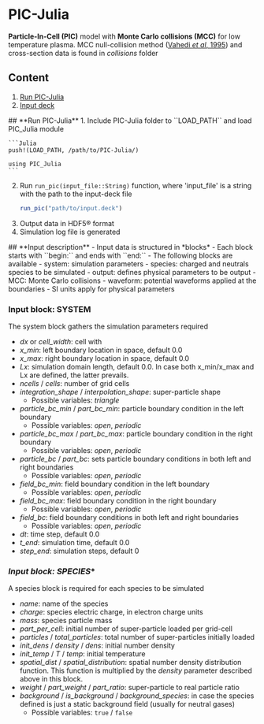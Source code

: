 # **PIC-Julia**
**Particle-In-Cell (PIC)** model with **Monte Carlo collisions (MCC)** for low temperature plasma. 
MCC null-collision method ([Vahedi *et al*, 1995](https://doi.org/10.1016/0010-4655(94)00171-W)) and  cross-section data is found in *collisions* folder

## Content
1. [Run PIC-Julia](#id-run_pic)
2. [Input deck](#id-input_deck)

<div id='id_run_pic'/>
## **Run PIC-Julia**
 1. Include PIC-Julia folder to ``LOAD_PATH`` and load PIC_Julia module

    ```Julia
    push!(LOAD_PATH, /path/to/PIC-Julia/)

    using PIC_Julia
    ```

 2. Run ``run_pic(input_file::String)`` function, where 'input_file' is a string with the path to the input-deck file
    ```Julia
    run_pic("path/to/input.deck")
    ```
 3. Output data in HDF5® format
 4. Simulation log file is generated
 

<div id='id-input_deck'/>
## **Input description**
 - Input data is structured in *blocks*
 - Each block starts with ``begin:<block_name>`` and ends with ``end:<block_name>``
 - The following blocks are available
    - system: simulation parameters
    - species: charged and neutrals species to be simulated
    - output: defines physical parameters to be output 
    - MCC: Monte Carlo collisions
    - waveform: potential waveforms applied at the boundaries
- SI units apply for physical parameters

### **Input block: SYSTEM**
The system block gathers the simulation parameters required

- *dx* or *cell_width*: cell with
- *x_min*: left boundary location in space, default 0.0
- *x_max*: right boundary location in space, default 0.0
- *Lx*: simulation domain length, default 0.0. In case both x_min/x_max and Lx are defined, the latter prevails.
- *ncells* / *cells*: number of grid cells
- *integration_shape* / *interpolation_shape*: super-particle shape
    - Possible variables: *triangle*
- *particle_bc_min* / *part_bc_min*: particle boundary condition in the left boundary
    - Possible variables: *open*, *periodic*
- *particle_bc_max* / *part_bc_max*: particle boundary condition in the right boundary
    - Possible variables: *open*, *periodic*
- *particle_bc* / *part_bc*: sets particle boundary conditions in both left and right boundaries
    - Possible variables: *open*, *periodic*
- *field_bc_min*: field boundary condition in the left boundary
    - Possible variables: *open*, *periodic*
- *field_bc_max*: field boundary condition in the right boundary
    - Possible variables: *open*, *periodic*
- *field_bc*: field boundary conditions in both left and right boundaries
    - Possible variables: *open*, *periodic*
- *dt*: time step, default 0.0
- *t_end*: simulation time, default 0.0
- *step_end*: simulation steps, default 0

### *Input block: SPECIES**
A species block is required for each species to be simulated

- *name*: name of the species
- *charge*: species electric charge, in electron charge units
- *mass*: species particle mass
- *part_per_cell*: initial number of super-particle loaded per grid-cell
- *particles* / *total_particles*: total number of super-particles initially loaded
- *init_dens* / *density* / *dens*: initial number density
- *init_temp* / *T* / *temp*: initial temperature
- *spatial_dist* / *spatial_distribution*: spatial number density distribution function. This function is multiplied by the *density* parameter described above in this block. 
- *weight* / *part_weight* / *part_ratio*: super-particle to real particle ratio
- *background* / *is_background* / *background_species*: in case the species defined is just a static background field (usually for neutral gases)
    - Possible variables: ``true`` / ``false``